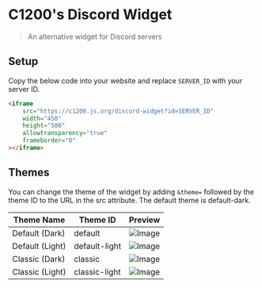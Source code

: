# C1200's Discord Widget

> An alternative widget for Discord servers

## Setup

Copy the below code into your website and replace `SERVER_ID` with your server ID.

```html
<iframe
    src="https://c1200.js.org/discord-widget?id=SERVER_ID" 
    width="450"
    height="500"
    allowtransparency="true"
    frameborder="0"
></iframe>
```

## Themes

You can change the theme of the widget by adding `&theme=` followed by the theme ID to the URL in the src attribute. The default theme is default-dark.

| Theme Name       | Theme ID      | Preview                                                                |
|------------------|---------------|------------------------------------------------------------------------|
| Default (Dark)   | default       | ![Image](https://c1200.js.org/discord-widget/preview/default.png)       |
| Default (Light)  | default-light | ![Image](https://c1200.js.org/discord-widget/preview/default-light.png) |
| Classic (Dark)   | classic       | ![Image](https://c1200.js.org/discord-widget/preview/classic.png)       |
| Classic (Light)  | classic-light | ![Image](https://c1200.js.org/discord-widget/preview/classic-light.png) |